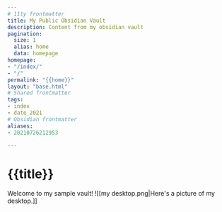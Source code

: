 ```yaml
---
# 11ty frontmatter 
title: My Public Obsidian Vault
description: Content from my obsidian vault
pagination:
  size: 1
  alias: home
  data: homepage
homepage:
- "/index/"
- "/"
permalink: "{{home}}"
layout: "base.html"
# Shared frontmatter
tags:
- index
- date_2021
# Obsidian frontmatter 
aliases:
- 20210726212953

---
```

# {{title}}

Welcome to my sample vault! ![[my desktop.png|Here's a picture of my desktop.]]

